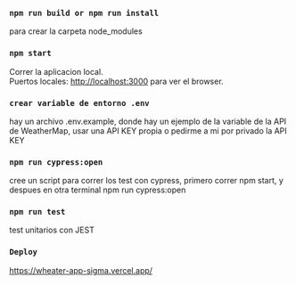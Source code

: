 ### `npm run build or npm run install`
para crear la carpeta node_modules

### `npm start`

Correr la aplicacion local.\
Puertos locales: [http://localhost:3000](http://localhost:3000) para ver el browser.

### `crear variable de entorno .env`

hay un archivo .env.example, donde hay un ejemplo de la variable de la API de WeatherMap, usar una API KEY propia o pedirme a mi por privado la API KEY

### `npm run cypress:open`
cree un script para correr los test con cypress, primero correr npm start, y despues en otra terminal npm run cypress:open

### `npm run test`

test unitarios con JEST

### `Deploy`
https://wheater-app-sigma.vercel.app/
